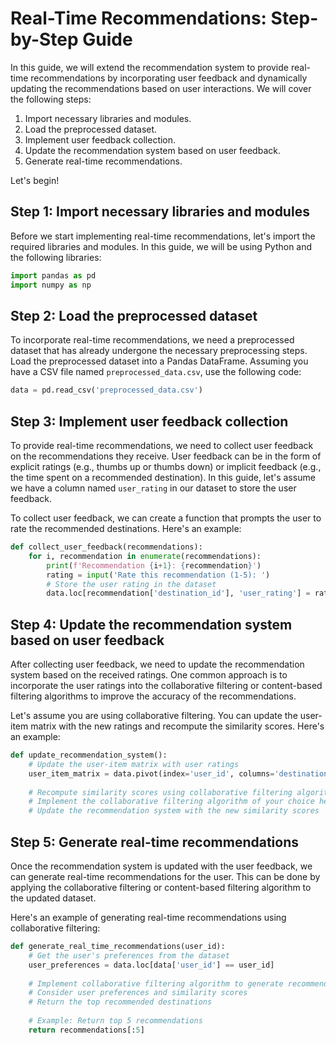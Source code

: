 
# Real-Time Recommendations: Step-by-Step Guide

In this guide, we will extend the recommendation system to provide real-time recommendations by incorporating user feedback and dynamically updating the recommendations based on user interactions. We will cover the following steps:

1. Import necessary libraries and modules.
2. Load the preprocessed dataset.
3. Implement user feedback collection.
4. Update the recommendation system based on user feedback.
5. Generate real-time recommendations.

Let's begin!

## Step 1: Import necessary libraries and modules

Before we start implementing real-time recommendations, let's import the required libraries and modules. In this guide, we will be using Python and the following libraries:

```python
import pandas as pd
import numpy as np
```

## Step 2: Load the preprocessed dataset

To incorporate real-time recommendations, we need a preprocessed dataset that has already undergone the necessary preprocessing steps. Load the preprocessed dataset into a Pandas DataFrame. Assuming you have a CSV file named `preprocessed_data.csv`, use the following code:

```python
data = pd.read_csv('preprocessed_data.csv')
```

## Step 3: Implement user feedback collection

To provide real-time recommendations, we need to collect user feedback on the recommendations they receive. User feedback can be in the form of explicit ratings (e.g., thumbs up or thumbs down) or implicit feedback (e.g., the time spent on a recommended destination). In this guide, let's assume we have a column named `user_rating` in our dataset to store the user feedback.

To collect user feedback, we can create a function that prompts the user to rate the recommended destinations. Here's an example:

```python
def collect_user_feedback(recommendations):
    for i, recommendation in enumerate(recommendations):
        print(f'Recommendation {i+1}: {recommendation}')
        rating = input('Rate this recommendation (1-5): ')
        # Store the user rating in the dataset
        data.loc[recommendation['destination_id'], 'user_rating'] = rating
```

## Step 4: Update the recommendation system based on user feedback

After collecting user feedback, we need to update the recommendation system based on the received ratings. One common approach is to incorporate the user ratings into the collaborative filtering or content-based filtering algorithms to improve the accuracy of the recommendations.

Let's assume you are using collaborative filtering. You can update the user-item matrix with the new ratings and recompute the similarity scores. Here's an example:

```python
def update_recommendation_system():
    # Update the user-item matrix with user ratings
    user_item_matrix = data.pivot(index='user_id', columns='destination_id', values='user_rating')
    
    # Recompute similarity scores using collaborative filtering algorithm
    # Implement the collaborative filtering algorithm of your choice here
    # Update the recommendation system with the new similarity scores
```

## Step 5: Generate real-time recommendations

Once the recommendation system is updated with the user feedback, we can generate real-time recommendations for the user. This can be done by applying the collaborative filtering or content-based filtering algorithm to the updated dataset.

Here's an example of generating real-time recommendations using collaborative filtering:

```python
def generate_real_time_recommendations(user_id):
    # Get the user's preferences from the dataset
    user_preferences = data.loc[data['user_id'] == user_id]
    
    # Implement collaborative filtering algorithm to generate recommendations
    # Consider user preferences and similarity scores
    # Return the top recommended destinations
    
    # Example: Return top 5 recommendations
    return recommendations[:5]
```

